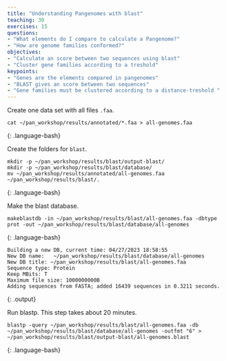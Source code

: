 ```yaml
---
title: "Understanding Pangenomes with blast"
teaching: 30
exercises: 15
questions:
- "What elements do I compare to calculate a Pangenome?"
- "How are genome families conformed?"
objectives:
- "Calculate an score between two sequences using blast"
- "Cluster gene families according to a treshold"
keypoints:
- "Genes are the elements compared in pangenomes"
- "BLAST gives an score between two sequences"
- "Gene families must be clustered according to a distance-treshold "
---
```


Create one data set with all files `.faa`.
~~~
cat ~/pan_workshop/results/annotated/*.faa > all-genomes.faa
~~~
{: .language-bash}

Create the folders for `blast`.

~~~
mkdir -p ~/pan_workshop/results/blast/output-blast/
mkdir -p ~/pan_workshop/results/blast/database/
mv ~/pan_workshop/results/annotated/all-genomes.faa ~/pan_workshop/results/blast/.
~~~
{: .language-bash}

Make the blast database.

~~~
makeblastdb -in ~/pan_workshop/results/blast/all-genomes.faa -dbtype prot -out ~/pan_workshop/results/blast/database/all-genomes 
~~~
{: .language-bash}

~~~
Building a new DB, current time: 04/27/2023 18:58:55
New DB name:   ~/pan_workshop/results/blast/database/all-genomes
New DB title: ~/pan_workshop/results/blast/all-genomes.faa
Sequence type: Protein
Keep MBits: T
Maximum file size: 1000000000B
Adding sequences from FASTA; added 16439 sequences in 0.3211 seconds.
~~~
{: .output}

Run blastp. This step takes about 20 minutes.

~~~
blastp -query ~/pan_workshop/results/blast/all-genomes.faa -db ~/pan_workshop/results/blast/database/all-genomes -outfmt "6" > ~/pan_workshop/results/blast/output-blast/all-genomes.blast
~~~
{: .language-bash}



